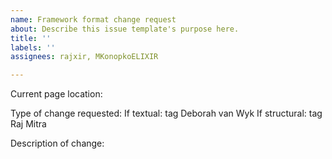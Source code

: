 ```yaml
---
name: Framework format change request
about: Describe this issue template's purpose here.
title: ''
labels: ''
assignees: rajxir, MKonopkoELIXIR

---
```


Current page location:

Type of change requested:
If textual: tag Deborah van Wyk
If structural: tag Raj Mitra

Description of change:
